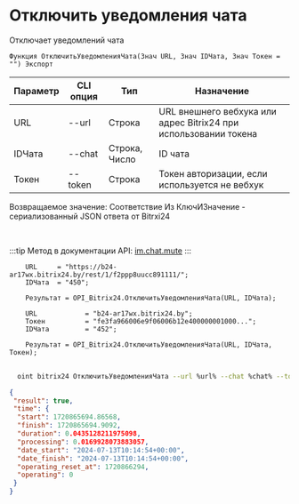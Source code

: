 ﻿---
sidebar_position: 11
---

# Отключить уведомления чата
 Отключает уведомлений чата



`Функция ОтключитьУведомленияЧата(Знач URL, Знач IDЧата, Знач Токен = "") Экспорт`

  | Параметр | CLI опция | Тип | Назначение |
  |-|-|-|-|
  | URL | --url | Строка | URL внешнего вебхука или адрес Bitrix24 при использовании токена |
  | IDЧата | --chat | Строка, Число | ID чата |
  | Токен | --token | Строка | Токен авторизации, если используется не вебхук |

  
  Возвращаемое значение:   Соответствие Из КлючИЗначение - сериализованный JSON ответа от Bitrxi24

<br/>

:::tip
Метод в документации API: [im.chat.mute](https://dev.1c-bitrix.ru/learning/course/?COURSE_ID=93&LESSON_ID=11473)
:::
<br/>


```bsl title="Пример кода"
    URL     = "https://b24-ar17wx.bitrix24.by/rest/1/f2ppp8uucc891111/";
    IDЧата  = "450";

    Результат = OPI_Bitrix24.ОтключитьУведомленияЧата(URL, IDЧата);

    URL            = "b24-ar17wx.bitrix24.by";
    Токен          = "fe3fa966006e9f06006b12e400000001000...";
    IDЧата         = "452";

    Результат = OPI_Bitrix24.ОтключитьУведомленияЧата(URL, IDЧата, Токен);
```



```sh title="Пример команды CLI"
    
  oint bitrix24 ОтключитьУведомленияЧата --url %url% --chat %chat% --token %token%

```

```json title="Результат"
{
 "result": true,
 "time": {
  "start": 1720865694.86568,
  "finish": 1720865694.9092,
  "duration": 0.0435128211975098,
  "processing": 0.0169928073883057,
  "date_start": "2024-07-13T10:14:54+00:00",
  "date_finish": "2024-07-13T10:14:54+00:00",
  "operating_reset_at": 1720866294,
  "operating": 0
 }
}
```
